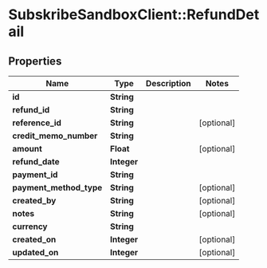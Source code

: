 # SubskribeSandboxClient::RefundDetail

## Properties
Name | Type | Description | Notes
------------ | ------------- | ------------- | -------------
**id** | **String** |  | 
**refund_id** | **String** |  | 
**reference_id** | **String** |  | [optional] 
**credit_memo_number** | **String** |  | 
**amount** | **Float** |  | [optional] 
**refund_date** | **Integer** |  | 
**payment_id** | **String** |  | 
**payment_method_type** | **String** |  | [optional] 
**created_by** | **String** |  | [optional] 
**notes** | **String** |  | [optional] 
**currency** | **String** |  | 
**created_on** | **Integer** |  | [optional] 
**updated_on** | **Integer** |  | [optional] 


